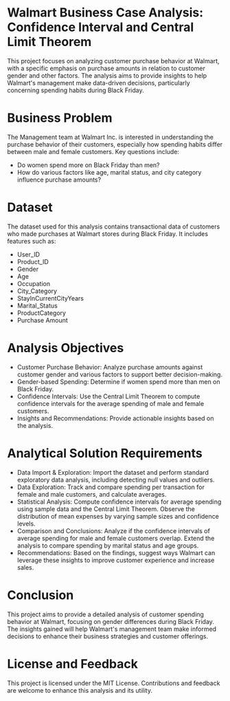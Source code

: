 # Walmart Business Case Analysis: Confidence Interval and Central Limit Theorem

This project focuses on analyzing customer purchase behavior at Walmart, with a specific emphasis on purchase amounts in relation to customer gender and other factors. The analysis aims to provide insights to help Walmart's management make data-driven decisions, particularly concerning spending habits during Black Friday.

# Business Problem

The Management team at Walmart Inc. is interested in understanding the purchase behavior of their customers, especially how spending habits differ between male and female customers. Key questions include:

- Do women spend more on Black Friday than men?
- How do various factors like age, marital status, and city category influence purchase amounts?

# Dataset

The dataset used for this analysis contains transactional data of customers who made purchases at Walmart stores during Black Friday. It includes features such as:

- User_ID
- Product_ID
- Gender
- Age
- Occupation
- City_Category
- StayInCurrentCityYears
- Marital_Status
- ProductCategory
- Purchase Amount

# Analysis Objectives

- Customer Purchase Behavior: Analyze purchase amounts against customer gender and various factors to support better decision-making.
- Gender-based Spending: Determine if women spend more than men on Black Friday.
- Confidence Intervals: Use the Central Limit Theorem to compute confidence intervals for the average spending of male and female customers.
- Insights and Recommendations: Provide actionable insights based on the analysis.

# Analytical Solution Requirements
- Data Import & Exploration: Import the dataset and perform standard exploratory data analysis, including detecting null values and outliers.
- Data Exploration: Track and compare spending per transaction for female and male customers, and calculate averages.
- Statistical Analysis: Compute confidence intervals for average spending using sample data and the Central Limit Theorem. Observe the distribution of mean expenses by varying sample sizes and confidence levels.
- Comparison and Conclusions: Analyze if the confidence intervals of average spending for male and female customers overlap. Extend the analysis to compare spending by marital status and age groups.
- Recommendations: Based on the findings, suggest ways Walmart can leverage these insights to improve customer experience and increase sales.

# Conclusion
This project aims to provide a detailed analysis of customer spending behavior at Walmart, focusing on gender differences during Black Friday. The insights gained will help Walmart's management team make informed decisions to enhance their business strategies and customer offerings.

# License and Feedback
This project is licensed under the MIT License. Contributions and feedback are welcome to enhance this analysis and its utility.


